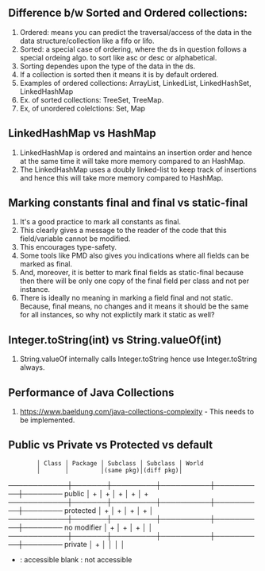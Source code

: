 
## Difference b/w Sorted and Ordered collections:
1. Ordered: means you can predict the traversal/access of the data in the data structure/collection like a fifo or lifo.
2. Sorted: a special case of ordering, where the ds in question follows a special ordeing algo. to sort like asc or desc or alphabetical.
3. Sorting dependes upon the type of the data in the ds.
4. If a collection is sorted then it means it is by default ordered.
5. Examples of ordered collections: ArrayList, LinkedList, LinkedHashSet, LinkedHashMap
6. Ex. of sorted collections: TreeSet, TreeMap.
7. Ex, of unordered colelctions: Set, Map

## LinkedHashMap vs HashMap
1. LinkedHashMap is ordered and maintains an insertion order and hence at the same time it will take more memory compared to an HashMap.
2. The LinkedHashMap uses a doubly linked-list to keep track of insertions and hence this will take more memory compared to HashMap.

## Marking constants final and final vs static-final
1. It's a good practice to mark all constants as final.
2. This clearly gives a message to the reader of the code that this field/variable cannot be modified.
3. This encourages type-safety.
4. Some tools like PMD also gives you indications where all fields can be marked as final.
5. And, moreover, it is better to mark final fields as static-final because then there will be only one copy of the final field per class and not per instance.
6. There is ideally no meaning in marking a field final and not static. Because, final means, no changes and it means it should be the same for all instances, so why not explictily mark it static as well?

## Integer.toString(int) vs String.valueOf(int)
1. String.valueOf internally calls Integer.toString hence use Integer.toString always.

## Performance of Java Collections
1. https://www.baeldung.com/java-collections-complexity - This needs to be implemented.

## Public vs Private vs Protected vs default
            │ Class │ Package │ Subclass │ Subclass │ World
            │       │         │(same pkg)│(diff pkg)│ 
────────────┼───────┼─────────┼──────────┼──────────┼────────
public      │   +   │    +    │    +     │     +    │   +     
────────────┼───────┼─────────┼──────────┼──────────┼────────
protected   │   +   │    +    │    +     │     +    │         
────────────┼───────┼─────────┼──────────┼──────────┼────────
no modifier │   +   │    +    │    +     │          │    
────────────┼───────┼─────────┼──────────┼──────────┼────────
private     │   +   │         │          │          │    

 + : accessible         blank : not accessible

